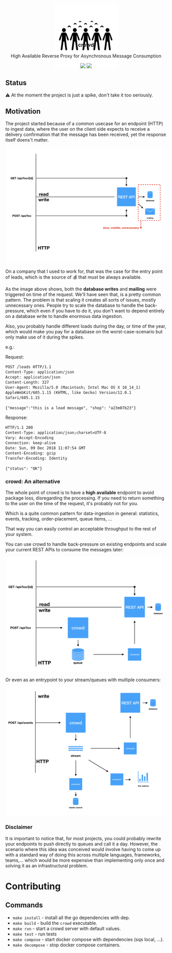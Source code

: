 <p align="center">
  <img src="https://github.com/14-bits/crowd/blob/master/docs/logo.png?raw=true" width="200">
  <h3 align="center" style="margin-top: -100px">crowd</h3>
  <p align="center">High Available Reverse Proxy for Asynchronous Message Consumption<p>
  <p align="center">
    <a href="https://travis-ci.org/14-bits/crowd"><img src="https://img.shields.io/travis/14-bits/crowd.svg?maxAge=120"></a>
    <a href="http://github.com/14-bits/crowd/releases"><img src="https://img.shields.io/github/release/14-bits/crowd.svg?maxAge=120"></a>
  </p>
</p>

## Status

⚠️  At the moment the project is just a spike, don't take it too seriously.

## Motivation

The project started because of a common usecase for an endpoint (HTTP) to ingest data, where the user on the client side expects to receive a delivery confirmation that the message has been received, yet the response itself doens't matter.

<p align="center">
  <img src="https://github.com/14-bits/crowd/blob/master/docs/problem.png?raw=true" width="500">
</p>

On a company that I used to work for, that was the case for the entry point of leads, which is the source of 💰 that must be always available.

As the image above shows, both the **database writes** and **mailing** were triggered on time of the request. We'll have seen that, is a pretty common pattern. The problem is that scaling it creates all sorts of issues, mostly unnecessary ones. People try to scale the database to handle the back-pressure, which even if you have to do it, you don't want to depend entirely on a database write to handle enormous data ingestion.

Also, you probably handle different loads during the day, or time of the year, which would make you pay for a database on the worst-case-scenario but only make use of it during the spikes.

e.g.:

Request:
```
POST /leads HTTP/1.1
Content-Type: application/json
Accept: application/json
Content-Length: 327
User-Agent: Mozilla/5.0 (Macintosh; Intel Mac OS X 10_14_1) AppleWebKit/605.1.15 (KHTML, like Gecko) Version/12.0.1 Safari/605.1.15

{"message":"this is a lead message", "shop": "a23m07b23"}
```

Response:
```
HTTP/1.1 200
Content-Type: application/json;charset=UTF-8
Vary: Accept-Encoding
Connection: keep-alive
Date: Sun, 09 Dec 2018 11:07:54 GMT
Content-Encoding: gzip
Transfer-Encoding: Identity

{"status": "OK"}
```

### crowd: An alternative

The whole point of crowd is to have a **high available** endpoint to avoid package loss, disregarding the processing. If you need to return something to the user on the time of the request, it's probably not for you.

Which is a quite common pattern for data-ingestion in general: statistics, events, tracking, order-placement, queue items, ...

That way you can easily control an acceptable throughput to the rest of your system.

You can use crowd to handle back-pressure on existing endpoints and scale your current REST APIs to consume the messages later:

<p align="center">
  <img src="https://github.com/14-bits/crowd/blob/master/docs/usecase-1.png?raw=true" width="500">
</p>

Or even as an entrypoint to your stream/queues with multiple consumers:

<p align="center">
  <img src="https://github.com/14-bits/crowd/blob/master/docs/usecase-2.png?raw=true" width="500">
</p>

### Disclaimer

It is important to notice that, for most projects, you could probably rewrite your endpoints to push directly to queues and call it a day. However, the scenario where this idea was conceived would involve having to come up with a standard way of doing this across multiple languages, frameworks, teams,... which would be more expensive than implementing only once and solving it as an infrastructural problem.

# Contributing

## Commands

* `make install` - install all the go dependencies with dep.
* `make build` - build the `crowd` executable.
* `make run` - start a crowd server with default values.
* `make test` - run tests
* `make compose` - start docker compose with dependencies (sqs local, ...).
* `make decompose` - stop docker compose containers.
